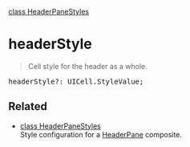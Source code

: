 [class HeaderPaneStyles](HeaderPaneStyles.md)

# headerStyle

> Cell style for the header as a whole.

<pre class="docgen_signature">headerStyle?: UICell.StyleValue;</pre>

## Related

- [<!--{ref:class}-->class HeaderPaneStyles](HeaderPaneStyles.md) \
    Style configuration for a [HeaderPane](HeaderPane.md) composite.

